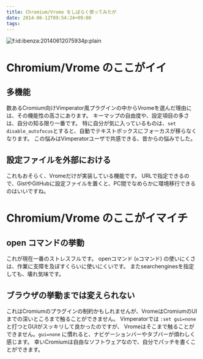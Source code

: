 ```yaml
---
title: Chromium/Vrome をしばらく使ってみたが
date: 2014-06-12T09:54:24+09:00
tags: 
---
```


<span itemscope itemtype="http://schema.org/Photograph"><img src="/2014/06/12/095424/20140612075934.png" alt="f:id:ibenza:20140612075934p:plain" title="f:id:ibenza:20140612075934p:plain" class="hatena-fotolife" itemprop="image"></span>

# Chromium/Vrome のここがイイ

## 多機能

数あるCromium向けVimperator風プラグインの中からVromeを選んだ理由には、その機能性の高さにあります。
キーマップの自由度や、設定項目の多さは、自分の知る限り一番です。
特に自分が気に入っているものは、`set disable_autofocus`とすると、自動でテキストボックスにフォーカスが移らなくなります。
この悩みはVimperatorユーザで共感できる、昔からの悩みでした。

## 設定ファイルを外部における

これもおそらく、Vromeだけが実装している機能です。
URLで指定できるので、GistやGitHubに設定ファイルを置くと、PC間でなめらかに環境移行できるのはいいですね。

# Chromium/Vrome のここがイマイチ

## open コマンドの挙動

これが現在一番のストレスフルです。
openコマンド \(`o`コマンド\) の使いにくさは、作業に支障を及ぼすくらいに使いにくいです。
またsearchenginesを指定しても、壊れ気味です。

## ブラウザの挙動までは変えられない

これはCromiumのプラグインの制約かもしれませんが、VromeはCromiumのUIまでの深いところまで触ることができません。
Vimperatorでは `:set gui=none` と打つとGUIがスッキリして良かったのですが、
Vromeはそこまで触ることができません。`gui=none` に慣れると、ナビゲーションバーやタブバーが煩わしく感じます。
幸いCromiumは自由なソフトウェアなので、自分でパッチを書くことができます。


